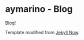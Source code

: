 # aymarino - Blog

[Blog!](https://aymarino.github.io)

Template modified from [Jekyll Now](https://github.com/barryclark/jekyll-now).
